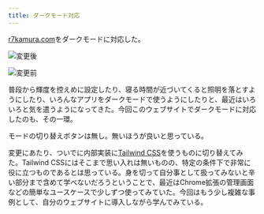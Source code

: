 ```yaml
---
title: ダークモード対応
---
```

[r7kamura.com](https://r7kamura.com/)をダークモードに対応した。

![](https://lh3.googleusercontent.com/uKc3DtV87Zn7JYsmyaI8yr1LnrdE49R058Eu-yIDU2PqL-g1oZ8FFZMbYmTlEBbMj21ahhyDTbPE0392zQOdKM41JCSME-G0__zyTVYcAJculpzjuPNOUTF1FoEi2f8bVyluKcFP_EuXit5iBTXLZsDfykCvEUVNB1pp9o0C_Ma62BcjT8awcC-j "変更後")

![](https://lh4.googleusercontent.com/I-y1hUK8misz8O3QgfalaGotTflwKvIGeG_3hfe1i7f_fyeHyq2Klx31oMvNLp1dl5Njsevdm3mHf8w-K7i5zgpqvtVqXmYyNaRp-3e3JZGjNXDQxB1YRgHNy2gvJgZF5P9HkAyRrsFq7qcAYFfXtsKcitC1nwqS7wWmKE00e17VtOPADYAy-m30 "変更前")

普段から輝度を控えめに設定したり、寝る時間が近づいてくると照明を落とすようにしたり、いろんなアプリをダークモードで使うようにしたりと、最近はいろいろと気を遣うようになってきた。今回このウェブサイトでダークモードに対応したのも、その一環。

モードの切り替えボタンは無し。無いほうが良いと思っている。

変更にあたり、ついでに内部実装に[Tailwind CSS](https://tailwindcss.com/)を使うものに切り替えてみた。Tailwind CSSにはそこまで思い入れは無いものの、特定の条件下で非常に役に立つものであるとは思っている。身を切って自分事として扱ってみないと辛い部分まで含めて学べないだろうということで、最近はChrome拡張の管理画面などの簡単なユースケースで少しずつ使ってみていた。今回はもう少し複雑な事例として、自分のウェブサイトに導入しながら学んでみている。
